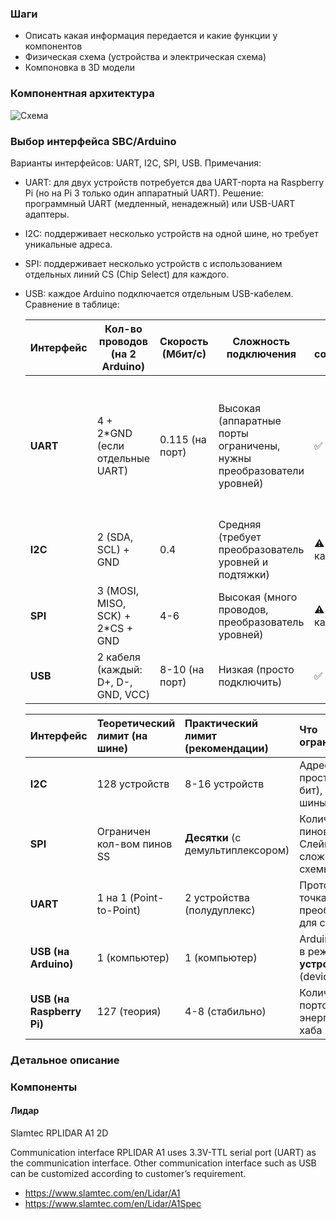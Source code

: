 
### Шаги

* Описать какая информация передается и какие функции у компонентов
* Физическая схема (устройства и электрическая схема) 
* Компоновка в 3D модели


### Компонентная архитектура

![Схема](Component_diagram.svg "Схема")

### Выбор интерфейса SBC/Arduino

Варианты интерфейсов: UART, I2C, SPI, USB.
Примечания:
- UART: для двух устройств потребуется два UART-порта на Raspberry Pi (но на Pi 3 только один аппаратный UART). Решение: программный UART (медленный, ненадежный) или USB-UART адаптеры.
- I2C: поддерживает несколько устройств на одной шине, но требует уникальные адреса.
- SPI: поддерживает несколько устройств с использованием отдельных линий CS (Chip Select) для каждого.
- USB: каждое Arduino подключается отдельным USB-кабелем.
  Сравнение в таблице:

  | Интерфейс | Кол-во проводов (на 2 Arduino) | Скорость (Мбит/с) | Сложность подключения | ROS-совместимость | Примечания |
  |-----------|--------------------------------|-------------------|------------------------|-------------------|------------|
  | **UART**  | 4 + 2*GND (если отдельные UART) | 0.115 (на порт)   | Высокая (аппаратные порты ограничены, нужны преобразователи уровней) | ✅ (rosserial) | На Pi 3 только один аппаратный UART. Для двух Arduino: использовать USB-UART адаптеры (фактически переход на USB). |
  | **I2C**   | 2 (SDA, SCL) + GND             | 0.4               | Средняя (требует преобразователь уровней и подтяжки) | ⚠️ (требует кастомный код) | Уникальные адреса для каждого Arduino. |
  | **SPI**   | 3 (MOSI, MISO, SCK) + 2*CS + GND | 4-6               | Высокая (много проводов, преобразователь уровней) | ⚠️ (требует кастомный код) | Для каждого Arduino свой CS. |
  | **USB**   | 2 кабеля (каждый: D+, D-, GND, VCC) | 8-10 (на порт)    | Низкая (просто подключить) | ✅ (rosserial) | Не требует дополнительных схем. |
 
  | Интерфейс                 | Теоретический лимит (на шине) | Практический лимит (рекомендации) | Что ограничивает? |
  |:--------------------------| :--- | :--- | :--- |
  | **I2C**                   | 128 устройств | 8-16 устройств | Адресное пространство (7 бит), ёмкость шины (pull-up) |
  | **SPI**                   | Ограничен кол-вом пинов SS | **Десятки** (с демультиплексором) | Количество пинов Выбора Слейва (SS), сложность схемы |
  | **UART**                  | 1 на 1 (Point-to-Point) | 2 устройства (полудуплекс) | Протокол точка-точка, нужны преобразователи для сети |
  | **USB (на Arduino)**      | 1 (компьютер) | 1 (компьютер) | Arduino работает в режиме **устройства** (device) |
  | **USB (на Raspberry Pi)** | 127 (теория) | 4-8 (стабильно) | Количество портов, энергобudget хаба |
  

### Детальное описание

### Компоненты
#### Лидар

Slamtec RPLIDAR A1 2D

Communication interface
RPLIDAR A1 uses 3.3V-TTL serial port (UART) as the communication interface.
Other communication interface such as USB can be customized according to
customer’s requirement. 

* https://www.slamtec.com/en/Lidar/A1
* https://www.slamtec.com/en/Lidar/A1Spec
